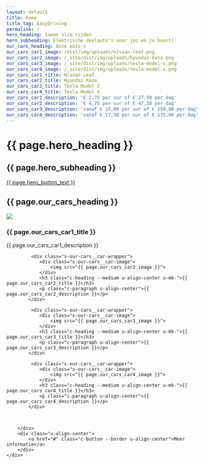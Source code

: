 ```yaml
---
layout: default
title: home
title_tag: EasyDriving
permalink: /
hero_heading: Samen slim rijden
hero_subheading: Elektrische deelauto’s voor jou en je buurt!
our_cars_heading: Onze auto's
our_cars_car1_image: /dist/img/uploads/nissan-leaf.png
our_cars_car2_image: /_site/dist/img/uploads/hyundai-kona.png
our_cars_car3_image: /_site/dist/img/uploads/tesla-model-s.png
our_cars_car4_image: /_site/dist/img/uploads/tesla-model-x.png
our_cars_car1_title: Nissan Leaf
our_cars_car2_title: Hyundai Kona
our_cars_car3_title: Tesla Model S
our_cars_car4_title: Tesla Model X
our_cars_car1_description: '€ 2,75 per uur of € 27,50 per dag'
our_cars_car2_description: '€ 4,75 per uur of € 47,50 per dag'
our_cars_car3_description: 'vanaf € 15,00 per uur of € 150,00 per dag'
our_cars_car4_description: 'vanaf € 17,50 per uur of € 175,00 per dag'
---
```

<div class="s-hero">
    <div class="s-hero__bg"></div>
    <div class="s-hero__inner">
        <div class="l-wrapper">
            <h1 class="s-hero__heading">{{ page.hero_heading }}</h1>
            <h2 class="s-hero__sub-heading">{{ page.hero_subheading }}</h2>
            <a href="#" class="c-button --cta">{{ page.hero_button_text }}</a>
        </div>
    </div>
</div>

<div class="s-our-cars">
    <div class="l-wrapper">
        <h2 class="c-heading --large u-align-center u-mb+">{{ page.our_cars_heading }}</h2>
        <div class="s-our-cars__grid u-mb">
             <div class="s-our-cars__car-wrapper">
                <div class="s-our-cars__car-image">
                    <img src="{{ page.our_cars_car1_image }}">
                </div>
                <h3 class="c-heading --medium u-align-center u-mb-">{{ page.our_cars_car1_title }}</h3>
                <p class="c-paragraph u-align-center">{{ page.our_cars_car1_description }}</p>
            </div>

             <div class="s-our-cars__car-wrapper">
                <div class="s-our-cars__car-image">
                    <img src="{{ page.our_cars_car2_image }}">
                </div>
                <h3 class="c-heading --medium u-align-center u-mb-">{{ page.our_cars_car2_title }}</h3>
                <p class="c-paragraph u-align-center">{{ page.our_cars_car2_description }}</p>
            </div>

             <div class="s-our-cars__car-wrapper">
                <div class="s-our-cars__car-image">
                    <img src="{{ page.our_cars_car3_image }}">
                </div>
                <h3 class="c-heading --medium u-align-center u-mb-">{{ page.our_cars_car3_title }}</h3>
                <p class="c-paragraph u-align-center">{{ page.our_cars_car3_description }}</p>
            </div>

             <div class="s-our-cars__car-wrapper">
                <div class="s-our-cars__car-image">
                    <img src="{{ page.our_cars_car4_image }}">
                </div>
                <h3 class="c-heading --medium u-align-center u-mb-">{{ page.our_cars_car4_title }}</h3>
                <p class="c-paragraph u-align-center">{{ page.our_cars_car4_description }}</p>
            </div>



        </div>
        <div class="u-align-center">
            <a href="#" class="c-button --border u-align-center">Meer informatie</a>
        </div>
    </div>
</div>
